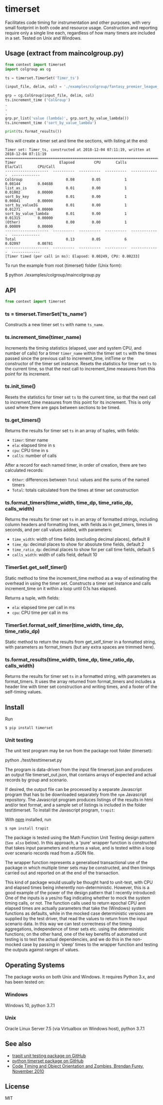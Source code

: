 # timerset
Facilitates code timing for instrumentation and other purposes, with very small footprint in both code and resource usage. Construction and reporting require only a single line each, regardless of how many timers are included in a set. Tested on Unix and Windows.

## Usage (extract from maincolgroup.py)
```py
from context import timerset
import colgroup as cg

ts = timerset.TimerSet('Timer_ts')

(input_file, delim, col) = './examples/colgroup/fantasy_premier_league_player_stats.csv', ',', 6

grp = cg.ColGroup(input_file, delim, col)
ts.increment_time ('ColGroup')
.
.
.
grp.pr_list('value (lambda)', grp.sort_by_value_lambda())
ts.increment_time ('sort_by_value_lambda')

print(ts.format_results())
```

This will create a timer set and time the sections, with listing at the end:

```
Timer set: Timer_ts, constructed at 2018-12-04 07:11:19, written at 2018-12-04 07:11:19
=======================================================================================
Timer                    Elapsed         CPU       Calls       Ela/Call       CPU/Call
--------------------  ----------  ----------  ----------  -------------  -------------
ColGroup                    0.08        0.05           1        0.08144        0.04688
list_as_is                  0.01        0.00           1        0.01002        0.00000
sort_by_key                 0.01        0.00           1        0.00841        0.00000
sort_by_valueIG             0.01        0.00           1        0.01271        0.00000
sort_by_value_lambda        0.01        0.00           1        0.01315        0.00000
(Other)                     0.00        0.00           1        0.00009        0.00000
--------------------  ----------  ----------  ----------  -------------  -------------
Total                       0.13        0.05           6        0.02097        0.00781
--------------------  ----------  ----------  ----------  -------------  -------------
[Timer timed (per call in ms): Elapsed: 0.00249, CPU: 0.00233]
```

To run the example from root (timerset) folder (Unix form):

$ python ./examples/colgroup/maincolgroup.py

## API
```py
from context import timerset
```

### ts = timerset.TimerSet('ts_name')
Constructs a new timer set `ts` with name `ts_name`.

### ts.increment_time(timer_name)
Increments the timing statistics (elapsed, user and system CPU, and number of calls) for a timer `timer_name` within the timer set `ts` with the times passed since the previous call to increment_time, initTime or the constructor of the timer set instance. Resets the statistics for timer set `ts` to the current time, so that the next call to increment_time measures from this point for its increment.

### ts.init_time()
Resets the statistics for timer set `ts` to the current time, so that the next call to increment_time measures from this point for its increment. This is only used where there are gaps between sections to be timed.

### ts.get_timers()
Returns the results for timer set `ts` in an array of tuples, with fields:

* `timer`: timer name
* `ela`: elapsed time in s
* `cpu`: CPU time in s
* `calls`: number of calls

After a record for each named timer, in order of creation, there are two calculated records:

* `Other`: differences between `Total` values and the sums of the named timers
* `Total`: totals calculated from the times at timer set construction

### ts.format_timers(time_width, time_dp, time_ratio_dp, calls_width)
Returns the results for timer set `ts` in an array of formatted strings, including column headers and formatting lines, with fields as in get_timers, times in seconds, and per call values added, with parameters:

* `time_width`: width of time fields (excluding decimal places), default 8
* `time_dp`: decimal places to show for absolute time fields, default 2
* `time_ratio_dp`: decimal places to show for per call time fields, default 5
* `calls_width`: width of calls field, default 10

### TimerSet.get_self_timer()
Static method to time the increment_time method as a way of estimating the overhead in using the timer set. Constructs a timer set instance and calls increment_time on it within a loop until 0.1s has elapsed.

Returns a tuple, with fields:

* `ela`: elapsed time per call in ms
* `cpu`: CPU time per call in ms

### TimerSet.format_self_timer(time_width, time_dp, time_ratio_dp)
Static method to return the results from get_self_timer in a formatted string, with parameters as format_timers (but any extra spaces are trimmed here).

### ts.format_results(time_width, time_dp, time_ratio_dp, calls_width)
Returns the results for timer set `ts` in a formatted string, with parameters as format_timers. It uses the array returned from format_timers and includes a header line with timer set construction and writing times, and a footer of the self-timing values.

## Install
Run
```
$ pip install timerset
```
### Unit testing
The unit test program may be run from the package root folder (timerset):

python ./test/testtimerset.py

The program is data-driven from the input file timerset.json and produces an output file timerset_out.json, that contains arrays of expected and actual records by group and scenario.

If desired, the output file can be processed by a separate Javascript program that has to be downloaded separately from the `npm` Javascript repository. The Javascript program produces listings of the results in html and/or text format, and a sample set of listings is included in the folder test\timerset. To install the Javascript program, `trapit`:

With [npm](https://npmjs.org/) installed, run

```
$ npm install trapit
```

The package is tested using the Math Function Unit Testing design pattern (`See also` below). In this approach, a 'pure' wrapper function is constructed that takes input parameters and returns a value, and is tested within a loop over scenario records read from a JSON file.

The wrapper function represents a generalised transactional use of the package in which multiple timer sets may be constructed, and then timings carried out and reported on at the end of the transaction. 

This kind of package would usually be thought hard to unit-test, with CPU and elapsed times being inherently non-deterministic. However, this is a good example of the power of the design pattern that I recently introduced: One of the inputs is a yes/no flag indicating whether to mock the system timing calls, or not. The function calls used to return epochal CPU and elapsed times are actually parameters that take the (Windows) system functions as defaults, while in the mocked case deterministic versions are supplied by the test driver, that read the values to return from the input scenario data. In this way we can test correctness of the timing aggregations, independence of timer sets etc. using the deterministic functions; on the other hand, one of the key benefits of automated unit testing is to test the actual dependencies, and we do this in the non-mocked case by passing in 'sleep' times to the wrapper function and testing the outputs against ranges of values.

## Operating Systems
The package works on both Unix and Windows. It requires Python 3.x, and has been tested on:
### Windows
Windows 10, python 3.7.1
### Unix
Oracle Linux Server 7.5 (via Virtualbox on Windows host), python 3.7.1

## See also
- [trapit unit testing package on GitHub](https://github.com/BrenPatF/trapit_nodejs_tester)
- [python timerset package on GitHub](https://github.com/BrenPatF/timerset_python)
- [Code Timing and Object Orientation and Zombies, Brendan Furey, November 2010](http://www.scribd.com/doc/43588788/Code-Timing-and-Object-Orientation-and-Zombies)
   
## License
MIT